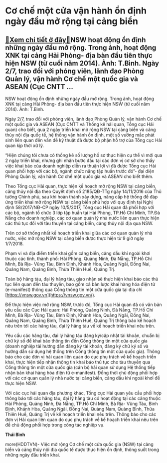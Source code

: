 Cơ chế một cửa vận hành ổn định ngày đầu mở rộng tại cảng biển
==============================================================

[:gift:Xem chi tiết ở đây:gift:](https://hddtvn.com/co-che-mot-cua-van-hanh-on-dinh-ngay-dau-mo-rong-tai-cang-bien/)NSW hoạt động ổn định những ngày đầu mở rộng. Trong ảnh, hoạt động XNK tại cảng Hải Phòng- địa bàn đầu tiên thực hiện NSW (từ cuối năm 2014). Ảnh: T.Bình. Ngày 2/7, trao đổi với phóng viên, lãnh đạo Phòng Quản lý, vận hành Cơ chế một quốc gia và ASEAN (Cục CNTT …
-----------------------------------------------------------------------------------------------------------------------------------------------------------------------------------------------------------------------------------------------------------------------







 






 NSW hoạt động ổn định những ngày đầu mở rộng. Trong ảnh, hoạt động XNK tại cảng Hải Phòng- địa bàn đầu tiên thực hiện NSW (từ cuối năm 2014). Ảnh: T.Bình. 


Ngày 2/7, trao đổi với phóng viên, lãnh đạo Phòng Quản lý, vận hành Cơ chế một quốc gia và ASEAN (Cục CNTT và Thống kê hải quan, Tổng cục Hải quan) cho biết, qua 2 ngày triển khai mở rộng NSW tại cảng biển và cảng thủy nội địa quốc tế, hệ thống vận hành ổn định, một số vướng mắc phát sinh liên quan đến vấn đề kỹ thuật đã được bộ phận hỗ trợ của Tổng cục Hải quan kịp thời xử lý.


“Hiện chúng tôi chưa có thống kê số lượng hồ sơ thực hiện cụ thể vì mới qua 2 ngày triển khai, nhưng ghi nhận bước đầu tại các đơn vị cơ sở cho thấy việc khai báo của doanh nghiệp diễn ra thuận lợi vì đã được Tổng cục Hải quan phối hợp với các bộ, ngành chức năng tập huấn trước đó”- đại diện Phòng Quản lý, vận hành Cơ chế một quốc gia và ASEAN cho biết thêm.


Theo Tổng cục Hải quan, thực hiện kế hoạch mở rộng NSW tại cảng biển, cảng thủy nội địa theo Quyết định số 2185/QĐ-TTg ngày 14/11/2016 của Thủ tướng Chính phủ, sau khi hoàn thành xây dựng, nâng cấp hệ thống để đáp ứng triển khai mở rộng NSW tại cảng biển phù hợp với quy định tại Nghị định 58/2017/NĐ-CP ngày 10/5/2017, Tổng cục Hải quan đã phối hợp với các bộ, ngành tổ chức 3 lớp tập huấn tại Hải Phòng, TP.Hồ Chí Minh, TP.Đà Nẵng cho doanh nghiệp, các cơ quan quản lý nhà nước liên quan thực hiện các thủ tục đối với tàu thuyền tại cảng biển, cảng thủy nội địa qua NSW.


Trên cơ sở thống nhất kế hoạch triển khai giữa các cơ quan quản lý nhà nước, việc mở rộng NSW tại cảng biển được thực hiện từ 9 giờ ngày 1/7/2018.


Phạm vi và địa điểm triển khai gồm cảng biển, cảng dầu khí ngoài khơi thuộc các tỉnh, thành phố: Hải Phòng, Quảng Ninh, Đà Nẵng, TP.Hồ Chí Minh, Bà Rịa- Vũng Tàu, Bình Định, Khánh Hòa, Quảng Ngãi, Đồng Nai, Quảng Nam, Quảng Bình, Thừa Thiên Huế, Quảng Trị.


Toàn bộ hãng tàu, đại lý hãng tàu, giao nhận sẽ thực hiện khai báo các thủ tục liên quan đến tàu thuyền, bao gồm cả bản lược khai hàng hóa điện tử (e-manifest) thông qua Cổng thông tin một cửa quốc gia tại địa chỉ [https://vnsw.gov.vn](https://vnsw.gov.vn/). 


Để thực hiện việc mở rộng NSW, trước đó, Tổng cục Hải quan đã có văn bản yêu cầu các Cục Hải quan: Hải Phòng, Quảng Ninh, Đà Nẵng, TP.Hồ Chí Minh, Bà Rịa- Vũng Tàu, Bình Định, Khánh Hòa, Quảng Ngãi, Đồng Nai, Quảng Nam, Quảng Bình, Thừa Thiên Huế, Quảng Trị thông báo kế hoạch nêu trên tới các hãng tàu, đại lý hãng tàu về kế hoạch triển khai nêu trên.


Yêu cầu các hãng tàu, đại lý hãng tàu đăng ký/cập nhật tài khoản, chuẩn bị chữ ký số để khai báo thông tin đến Cổng thông tin một cửa quốc gia (doanh nghiệp tải hướng dẫn đăng ký tài khoản, đăng ký chữ ký số và hướng dẫn sử dụng hệ thống trên Cổng thông tin một cửa quốc gia). Thông báo cho các đơn vị hải quan liên quan do cục phụ trách về kế hoạch triển khai, thực hiện tiếp nhận thông tin khai báo thủ tục cho tàu thuyền qua Cổng thông tin một cửa quốc gia (cán bộ hải quan sử dụng Hệ thống tiếp nhận bản khai hàng hóa điện tử e-manifest). Đồng thời chủ động phối hợp với các cơ quan quản lý nhà nước tại cảng biển, cảng dầu khí ngoài khơi để thực hiện NSW. 


Với các cục hải quan địa phương khác, Tổng cục Hải quan yêu cầu phối hợp thông báo tới các hãng tàu, đại lý hãng tàu có hoạt động tại các cảng thuộc Hải Phòng, Quảng Ninh, Đà Nẵng, TP.Hồ Chí Minh, Bà Rịa- Vũng Tàu, Bình Định, Khánh Hòa, Quảng Ngãi, Đồng Nai, Quảng Nam, Quảng Bình, Thừa Thiên Huế, Quảng Trị về kế hoạch triển khai nêu trên. Thông báo cho các đơn vị Hải quan liên quan do cục phụ trách về kế hoạch triển khai nêu trên để chủ động phối hợp trong công tác nghiệp vụ.






**Thái Bình**



more(HDDTVN)- Việc mở rộng Cơ chế một cửa quốc gia (NSW) tại cảng biển và cảng thủy nội địa quốc tế được thực hiện ổn định, thông suốt trong những ngày đầu triển khai.

